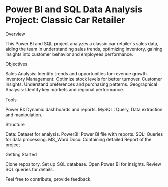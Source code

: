 # Power BI and SQL Data Analysis Project: Classic Car Retailer

Overview

This Power BI and SQL project analyzes a classic car retailer's sales data, aiding the team in understanding sales trends, optimizing inventory, gaining insights into customer behavior and employees performance.

Objectives

Sales Analysis: Identify trends and opportunities for revenue growth.
Inventory Management: Optimize stock levels for better turnover.
Customer Insights: Understand preferences and purchasing patterns.
Geographical Analysis: Identify key markets and regional performance.

Tools

Power BI: Dynamic dashboards and reports.
MySQL: Query, Data extraction and manipulation.


Structure

Data: Dataset for analysis.
PowerBI: Power BI file with reports.
SQL: Queries for data processing.
MS_Word.Docx: Containing detailed Report of the project

Getting Started

Clone repository.
Set up SQL database.
Open Power BI for insights.
Review SQL queries for details.

Feel free to contribute, provide feedback.
 
